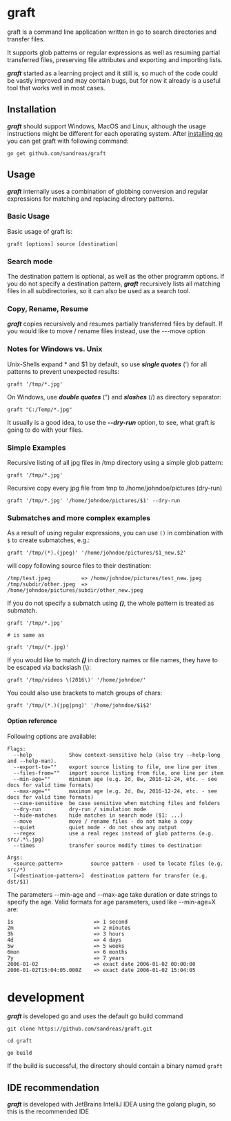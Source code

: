 # graft
graft is a command line application written in go to search directories and transfer files.
 
It supports glob patterns or regular expressions as well as resuming partial transferred files, preserving file attributes and exporting and importing lists.

***graft*** started as a learning project and it still is, so much of the code could be vastly improved and may contain bugs, 
but for now it already is a useful tool that works well in most cases. 


## Installation

***graft*** should support Windows, MacOS and Linux, although the usage instructions might be different for each operating system. After [installing go](https://golang.org/doc/install) you can get graft with following command:

```
go get github.com/sandreas/graft
```

## Usage

***graft*** internally uses a combination of globbing conversion and regular expressions for matching and replacing directory patterns.

### Basic Usage

Basic usage of graft is:

```
graft [options] source [destination]
```

### Search mode

The destination pattern is optional, as well as the other programm options. If you do not specify a destination pattern, ***graft*** recursively lists all matching files in all subdirectories, so it can also be used as a search tool.

### Copy, Rename, Resume

***graft*** copies recursively and resumes partially transferred files by default. If you would like to move / rename files instead, use the ---move option 


### Notes for Windows vs. Unix 
Unix-Shells expand * and $1 by default, so use ***single quotes*** (') for all patterns to prevent unexpected results:

```
graft '/tmp/*.jpg'
```

On Windows, use ***double quotes*** (") and ***slashes*** (/) as directory separator:

```
graft "C:/Temp/*.jpg"
```

It usually is a good idea, to use the ***--dry-run*** option, to see, what graft is going to do with your files.


### Simple Examples

Recursive listing of all jpg files in /tmp directory using a simple glob pattern:
 
```
graft '/tmp/*.jpg'
```

Recursive copy every jpg file from tmp to /home/johndoe/pictures (dry-run)

```
graft '/tmp/*.jpg' '/home/johndoe/pictures/$1' --dry-run
```

### Submatches and more complex examples 

As a result of using regular expressions, you can use `()` in combination with `$` to create submatches, e.g.:

```
graft '/tmp/(*).(jpeg)' '/home/johndoe/pictures/$1_new.$2'
```

will copy following source files to their destination:

```
/tmp/test.jpeg          => /home/johndoe/pictures/test_new.jpeg
/tmp/subdir/other.jpeg  => /home/johndoe/pictures/subdir/other_new.jpeg
```
If you do not specify a submatch using ***()***, the whole pattern is treated as submatch.

```
graft '/tmp/*.jpg'

# is same as

graft '/tmp/(*.jpg)'
```

If you would like to match ***()*** in directory names or file names, they have to be escaped via backslash (\\):
```
graft '/tmp/videos \(2016\)' '/home/johndoe/'
```

You could also use brackets to match groups of chars:
```
graft '/tmp/(*.)(jpg|png)' '/home/johndoe/$1$2'
```

#### Option reference

Following options are available:
```
Flags:
  --help            Show context-sensitive help (also try --help-long and --help-man).
  --export-to=""    export source listing to file, one line per item
  --files-from=""   import source listing from file, one line per item
  --min-age=""      minimum age (e.g. 2d, 8w, 2016-12-24, etc. - see docs for valid time formats)
  --max-age=""      maximum age (e.g. 2d, 8w, 2016-12-24, etc. - see docs for valid time formats)
  --case-sensitive  be case sensitive when matching files and folders
  --dry-run         dry-run / simulation mode
  --hide-matches    hide matches in search mode ($1: ...)
  --move            move / rename files - do not make a copy
  --quiet           quiet mode - do not show any output
  --regex           use a real regex instead of glob patterns (e.g. src/.*\.jpg)
  --times           transfer source modify times to destination

Args:
  <source-pattern>         source pattern - used to locate files (e.g. src/*)
  [<destination-pattern>]  destination pattern for transfer (e.g. dst/$1)

```

The parameters --min-age and --max-age take duration or date strings to specify the age. Valid formats for age parameters, used like --min-age=X are:

```
1s                          => 1 second
2m                          => 2 minutes
3h                          => 3 hours
4d                          => 4 days
5w                          => 5 weeks
6mon                        => 6 months
7y                          => 7 years
2006-01-02                  => exact date 2006-01-02 00:00:00
2006-01-02T15:04:05.000Z    => exact date 2006-01-02 15:04:05
```

# development

***graft*** is developed go and uses the default go build command

```
git clone https://github.com/sandreas/graft.git

cd graft

go build
```

If the build is successful, the directory should contain a binary named `graft`

## IDE recommendation

***graft*** is developed with JetBrains IntelliJ IDEA using the golang plugin, so this is the recommended IDE